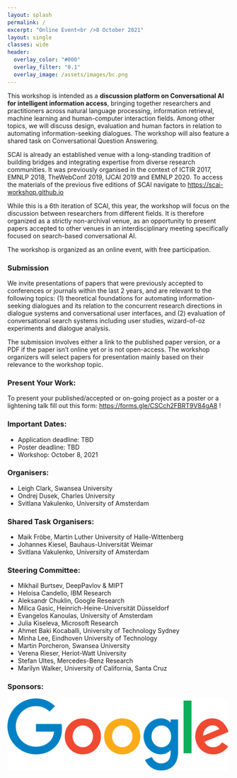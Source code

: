 ```yaml
---
layout: splash
permalink: /
excerpt: "Online Event<br />8 October 2021"
layout: single
classes: wide
header:
  overlay_color: "#000"
  overlay_filter: "0.1"
  overlay_image: /assets/images/bc.png
---
```



<!-- ### Workshop overview: -->

This workshop is intended as a **discussion platform on Conversational AI for intelligent information access**, bringing together researchers and practitioners across natural language processing, information retrieval, machine learning and human-computer interaction fields. Among other topics, we will discuss design, evaluation and human factors in relation to automating information-seeking dialogues. The workshop will also feature a shared task on Conversational Question Answering.

SCAI is already an established venue with a long-standing tradition of building bridges and integrating expertise from diverse research communities. It was previously organised in the context of ICTIR 2017, EMNLP 2018, TheWebConf 2019, IJCAI 2019 and EMNLP 2020. To access the materials of the previous five editions of SCAI navigate to <https://scai-workshop.github.io>

While this is a 6th iteration of SCAI, this year, the workshop will focus on the discussion between researchers from different fields. It is therefore organized as a strictly non-archival venue, as an opportunity to present papers accepted to other venues in an interdisciplinary meeting specifically focused on search-based conversational AI.

The workshop is organized as an online event, with free participation.



### Submission

We invite presentations of papers that were previously accepted to conferences or journals within the last 2 years, and are relevant to the following topics: (1) theoretical foundations for automating information-seeking dialogues and its relation to the concurrent research directions in dialogue systems and conversational user interfaces, and (2) evaluation of conversational search systems including user studies, wizard-of-oz experiments and dialogue analysis.

The submission involves either a link to the published paper version, or a PDF if the paper isn’t online yet or is not open-access. The workshop organizers will select papers for presentation mainly based on their relevance to the workshop topic.


### Present Your Work:

To present your published/accepted or on-going project as a poster or a lightening talk fill out this form: <https://forms.gle/CSCch2FBRT9V84gA8> ! 


### Important Dates:

* Application deadline: TBD
* Poster deadline: TBD
* Workshop: October 8, 2021


### Organisers:

* Leigh Clark, Swansea University
* Ondrej Dusek, Charles University
* Svitlana Vakulenko, University of Amsterdam

### Shared Task Organisers:

* Maik Fröbe, Martin Luther University of Halle-Wittenberg
* Johannes Kiesel, Bauhaus-Universität Weimar
* Svitlana Vakulenko, University of Amsterdam

### Steering Committee:

* Mikhail Burtsev, DeepPavlov & MIPT
* Heloisa Candello, IBM Research
* Aleksandr Chuklin, Google Research
* Milica Gasic, Heinrich-Heine-Universität Düsseldorf
* Evangelos Kanoulas, University of Amsterdam
* Julia Kiseleva, Microsoft Research
* Ahmet Baki Kocaballi, University of Technology Sydney
* Minha Lee, Eindhoven University of Technology
* Martin Porcheron, Swansea University
* Verena Rieser, Heriot-Watt University
* Stefan Ultes, Mercedes-Benz Research
* Marilyn Walker, University of California, Santa Cruz

### Sponsors:

<img src="/assets/images/google.png" alt="Google" width="500"/>



